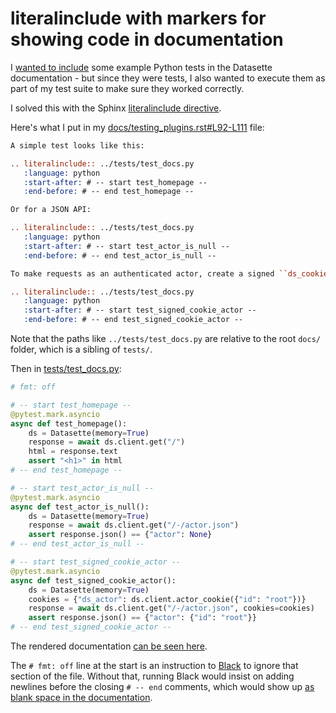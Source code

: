 # literalinclude with markers for showing code in documentation

I [wanted to include](https://github.com/simonw/datasette/issues/1830) some example Python tests in the Datasette documentation - but since they were tests, I also wanted to execute them as part of my test suite to make sure they worked correctly.

I solved this with the Sphinx [literalinclude directive](https://www.sphinx-doc.org/en/master/usage/restructuredtext/directives.html#directive-literalinclude).

Here's what I put in my [docs/testing_plugins.rst#L92-L111](https://github.com/simonw/datasette/blob/0f63cb83ed31753a9bd9ec5cc71de16906767337/docs/testing_plugins.rst#L92-L111) file:
```rst
A simple test looks like this:

.. literalinclude:: ../tests/test_docs.py
   :language: python
   :start-after: # -- start test_homepage --
   :end-before: # -- end test_homepage --

Or for a JSON API:

.. literalinclude:: ../tests/test_docs.py
   :language: python
   :start-after: # -- start test_actor_is_null --
   :end-before: # -- end test_actor_is_null --

To make requests as an authenticated actor, create a signed ``ds_cookie`` using the ``datasette.client.actor_cookie()`` helper function and pass it in ``cookies=`` like this:

.. literalinclude:: ../tests/test_docs.py
   :language: python
   :start-after: # -- start test_signed_cookie_actor --
   :end-before: # -- end test_signed_cookie_actor --
```
Note that the paths like `../tests/test_docs.py` are relative to the root `docs/` folder, which is a sibling of `tests/`.

Then in [tests/test_docs.py](https://github.com/simonw/datasette/blob/0f63cb83ed31753a9bd9ec5cc71de16906767337/tests/test_docs.py#L109-L141):
```python
# fmt: off

# -- start test_homepage --
@pytest.mark.asyncio
async def test_homepage():
    ds = Datasette(memory=True)
    response = await ds.client.get("/")
    html = response.text
    assert "<h1>" in html
# -- end test_homepage --

# -- start test_actor_is_null --
@pytest.mark.asyncio
async def test_actor_is_null():
    ds = Datasette(memory=True)
    response = await ds.client.get("/-/actor.json")
    assert response.json() == {"actor": None}
# -- end test_actor_is_null --

# -- start test_signed_cookie_actor --
@pytest.mark.asyncio
async def test_signed_cookie_actor():
    ds = Datasette(memory=True)
    cookies = {"ds_actor": ds.client.actor_cookie({"id": "root"})}
    response = await ds.client.get("/-/actor.json", cookies=cookies)
    assert response.json() == {"actor": {"id": "root"}}
# -- end test_signed_cookie_actor --
```
The rendered documentation [can be seen here](https://docs.datasette.io/en/latest/testing_plugins.html#using-datasette-client-in-tests).

The `# fmt: off` line at the start is an instruction to [Black](https://github.com/psf/black) to ignore that section of the file. Without that, running Black would insist on adding newlines before the closing `# -- end` comments, which would show up [as blank space in the documentation](https://github.com/simonw/datasette/issues/2231).
